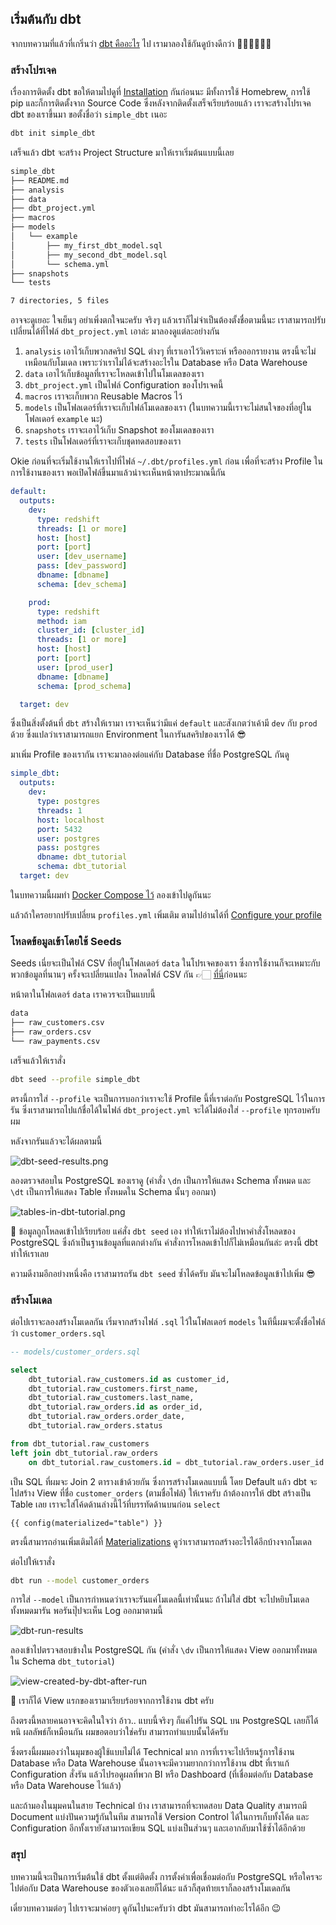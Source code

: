 ## เริ่มต้นกับ dbt

จากบทความที่แล้วที่เกริ่นว่า  [dbt คืออะไร](https://zkan.hashnode.dev/what-is-dbt) ไป เรามาลองใช้กันดูบ้างดีกว่า 👩🏻‍💻👨🏻‍💻

### สร้างโปรเจค

เรื่องการติดตั้ง dbt ขอให้ตามไปดูที่  [Installation](https://docs.getdbt.com/dbt-cli/installation) กันก่อนนะ มีทั้งการใช้ Homebrew, การใช้ pip และก็การติดตั้งจาก Source Code ซึ่งหลังจากติดตั้งเสร็จเรียบร้อยแล้ว เราจะสร้างโปรเจค dbt ของเราขึ้นมา ขอตั้งชื่อว่า `simple_dbt` เนอะ

```sh
dbt init simple_dbt
```

เสร็จแล้ว dbt จะสร้าง Project Structure มาให้เราเริ่มต้นแบบนี้เลย

```sh
simple_dbt
├── README.md
├── analysis
├── data
├── dbt_project.yml
├── macros
├── models
│   └── example
│       ├── my_first_dbt_model.sql
│       ├── my_second_dbt_model.sql
│       └── schema.yml
├── snapshots
└── tests

7 directories, 5 files
```

อาจจะดูเยอะ ใจเย็นๆ อย่าเพิ่งตกใจนะครับ จริงๆ แล้วเราก็ไม่จำเป็นต้องตั้งชื่อตามนี้นะ เราสามารถปรับเปลี่ยนได้ที่ไฟล์ `dbt_project.yml` เอาล่ะ มาลองดูแต่ละอย่างกัน

1. `analysis` เอาไว้เก็บพวกสคริป SQL ต่างๆ ที่เราเอาไว้วิเคราะห์ หรือออกรายงาน ตรงนี้จะไม่เหมือนกับโมเดล เพราะว่าเราไม่ได้จะสร้างอะไรใน Database หรือ Data Warehouse
1. `data` เอาไว้เก็บข้อมูลที่เราจะโหลดเข้าไปในโมเดลของเรา
1. `dbt_project.yml` เป็นไฟล์ Configuration ของโปรเจคนี้
1. `macros` เราจะเก็บพวก Reusable Macros ไว้
1. `models` เป็นโฟลเดอร์ที่เราจะเก็บไฟล์โมเดลของเรา (ในบทความนี้เราจะไม่สนใจของที่อยู่ในโฟลเดอร์ `example` นะ)
1. `snapshots` เราจะเอาไว้เก็บ Snapshot ของโมเดลของเรา
1. `tests` เป็นโฟลเดอร์ที่เราจะเก็บชุดทดสอบของเรา

Okie ก่อนที่จะเริ่มใช้งานให้เราไปที่ไฟล์ `~/.dbt/profiles.yml` ก่อน เพื่อที่จะสร้าง Profile ในการใช้งานของเรา พอเปิดไฟล์ขึ้นมาแล้วน่าจะเห็นหน้าตาประมาณนี้กัน

```yml
default:
  outputs:
    dev:
      type: redshift
      threads: [1 or more]
      host: [host]
      port: [port]
      user: [dev_username]
      pass: [dev_password]
      dbname: [dbname]
      schema: [dev_schema]

    prod:
      type: redshift
      method: iam
      cluster_id: [cluster_id]
      threads: [1 or more]
      host: [host]
      port: [port]
      user: [prod_user]
      dbname: [dbname]
      schema: [prod_schema]

  target: dev
```

ซึ่งเป็นสิ่งตั้งต้นที่ `dbt` สร้างให้เรามา เราจะเห็นว่ามีแค่ `default` และสังเกตว่าเค้ามี `dev` กับ `prod` ด้วย ซึ่งแปลว่าเราสามารถแยก Environment ในการันสคริปของเราได้ 😎

มาเพิ่ม Profile ของเรากัน เราจะมาลองต่อแค่กับ Database ที่ชื่อ PostgreSQL กันดู

```yml
simple_dbt:
  outputs:
    dev:
      type: postgres
      threads: 1
      host: localhost
      port: 5432
      user: postgres
      pass: postgres
      dbname: dbt_tutorial
      schema: dbt_tutorial
  target: dev
```

ในบทความนี้ผมทำ [Docker Compose ไว้](https://github.com/zkan/hello-dbt/blob/main/docker-compose.yml) ลองเข้าไปดูกันนะ

แล้วถ้าใครอยากปรับเปลี่ยน `profiles.yml` เพิ่มเติม ตามไปอ่านได้ที่  [Configure your profile](https://docs.getdbt.com/dbt-cli/configure-your-profile)

### โหลดข้อมูลเข้าโดยใช้ Seeds

Seeds เนี่ยจะเป็นไฟล์ CSV ที่อยู่ในโฟลเดอร์ `data` ในโปรเจคของเรา ซึ่งการใช้งานก็จะเหมาะกับพวกข้อมูลที่นานๆ ครั้งจะเปลี่ยนแปลง โหลดไฟล์ CSV กัน 👉🏻 [ที่นี่](https://github.com/zkan/hello-dbt/tree/main/simple_dbt/data)ก่อนนะ

หน้าตาในโฟลเดอร์ `data` เราควรจะเป็นแบบนี้

```sh
data
├── raw_customers.csv
├── raw_orders.csv
└── raw_payments.csv
```

เสร็จแล้วให้เราสั่ง

```sh
dbt seed --profile simple_dbt
```

ตรงนี้การใส่ `--profile` จะเป็นการบอกว่าเราจะใช้ Profile นี้ที่เราต่อกับ PostgreSQL ไว้ในการรัน ซึ่งเราสามารถไปแก้ชื่อได้ในไฟล์ `dbt_project.yml` จะได้ไม่ต้องใส่ `--profile` ทุกรอบครับผม

หลังจากรันแล้วจะได้ผลตามนี้

![dbt-seed-results.png](https://cdn.hashnode.com/res/hashnode/image/upload/v1626530673516/53ZTvlVSe.png)

ลองตรวจสอบใน PostgreSQL ของเราดู (คำสั่ง `\dn` เป็นการให้แสดง Schema ทั้งหมด และ `\dt` เป็นการให้แสดง Table ทั้งหมดใน Schema นั้นๆ ออกมา)

![tables-in-dbt-tutorial.png](https://cdn.hashnode.com/res/hashnode/image/upload/v1626573955655/XoL941KWR.png)

🥳 ข้อมูลถูกโหลดเข้าไปเรียบร้อย แค่สั่ง `dbt seed` เอง ทำให้เราไม่ต้องไปหาคำสั่งโหลดของ PostgreSQL ซึ่งถ้าเป็นฐานข้อมูลที่แตกต่างกัน คำสั่งการโหลดเข้าไปก็ไม่เหมือนกันล่ะ ตรงนี้ dbt ทำให้เราเลย

ความดีงามอีกอย่างหนึ่งคือ เราสามารถรัน `dbt seed` ซ้ำได้ครับ มันจะไม่โหลดข้อมูลเข้าไปเพิ่ม 😎

### สร้างโมเดล

ต่อไปเราจะลองสร้างโมเดลกัน เริ่มจากสร้างไฟล์  `.sql` ไว้ในโฟลเดอร์ `models` ในทีนี้ผมจะตั้งชื่อไฟล์ว่า `customer_orders.sql`

```sql
-- models/customer_orders.sql

select
    dbt_tutorial.raw_customers.id as customer_id,
    dbt_tutorial.raw_customers.first_name,
    dbt_tutorial.raw_customers.last_name,
    dbt_tutorial.raw_orders.id as order_id,
    dbt_tutorial.raw_orders.order_date,
    dbt_tutorial.raw_orders.status

from dbt_tutorial.raw_customers
left join dbt_tutorial.raw_orders
    on dbt_tutorial.raw_customers.id = dbt_tutorial.raw_orders.user_id
```

เป็น SQL ที่ผมจะ Join 2 ตารางเข้าด้วยกัน ซึ่งการสร้างโมเดลแบบนี้ โดย Default แล้ว dbt จะไปสร้าง View ที่ชื่อ `customer_orders` (ตามชื่อไฟล์) ให้เราครับ ถ้าต้องการให้ dbt สร้างเป็น Table เลย เราจะใส่โค้ดด้านล่างนี้ไว้ที่บรรทัดด้านบนก่อน `select`

```
{{ config(materialized="table") }}
```

ตรงนี้สามารถอ่านเพิ่มเติมได้ที่  [Materializations](https://docs.getdbt.com/docs/building-a-dbt-project/building-models/materializations) ดูว่าเราสามารถสร้างอะไรได้อีกบ้างจากโมเดล

ต่อไปให้เราสั่ง

```sh
dbt run --model customer_orders
```

การใส่ `--model` เป็นการกำหนดว่าเราจะรันแค่โมเดลนี้เท่านั้นนะ ถ้าไม่ใส่ dbt จะไปหยิบโมเดลทั้งหมดมารัน พอรันปุ๊ปจะเห็น Log ออกมาตามนี้

![dbt-run-results](https://cdn.hashnode.com/res/hashnode/image/upload/v1626574310826/fn7d2t47R.png)

ลองเข้าไปตรวจสอบข้างใน PostgreSQL กัน (คำสั่ง `\dv` เป็นการให้แสดง View ออกมาทั้งหมดใน Schema `dbt_tutorial`)

![view-created-by-dbt-after-run](https://cdn.hashnode.com/res/hashnode/image/upload/v1626574523872/Mh_fTn9yM.png)

🎉 เราก็ได้ View แรกของเรามาเรียบร้อยจากการใช้งาน dbt ครับ

ถึงตรงนี้หลายคนอาจจะคิดในใจว่า อ้าว.. แบบนี้จริงๆ ก็แค่ไปรัน SQL บน PostgreSQL เลยก็ได้หนิ ผลลัพธ์ก็เหมือนกัน ผมขอตอบว่าใช่ครับ สามารถทำแบบนั้นได้ครับ

ซึ่งตรงนี้ผมมองว่าในมุมของผู้ใช้แบบไม่ได้ Technical มาก การที่เราจะไปเรียนรู้การใช้งาน Database หรือ Data Warehouse นั้นอาจจะมีความยากกว่าการใช้งาน dbt ที่เราแก้ Configuration สั่งรัน แล้วไปรอดูผลที่พวก BI หรือ Dashboard (ที่เชื่อมต่อกับ Database หรือ Data Warehouse ไว้แล้ว)

และถ้ามองในมุมคนในสาย Technical บ้าง เราสามารถที่จะทดสอบ Data Quality สามารถมี Document แบ่งปันความรู้กันในทีม สามารถใช้ Version Control ได้ในการเก็บทั้งโค้ด และ Configuration อีกทั้งเรายังสามารถเขียน SQL แบ่งเป็นส่วนๆ และเอากลับมาใช้ซ้ำได้อีกด้วย

### สรุป

บทความนี้จะเป็นการเริ่มต้นใช้ dbt ตั้งแต่ติดตั้ง การตั้งค่าเพื่อเชื่อมต่อกับ PostgreSQL หรือใครจะไปต่อกับ Data Warehouse ของตัวเองเลยก็ได้นะ แล้วก็สุดท้ายเราก็ลองสร้างโมเดลกัน

เดี๋ยวบทความต่อๆ ไปเราจะมาค่อยๆ ดูกันไปนะครับว่า dbt มันสามารถทำอะไรได้อีก 😉